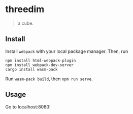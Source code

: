 # threedim 
> a cube.

## Install
Install `webpack` with your local package manager.
Then, run 
```
npm install html-webpack-plugin
npm install webpack-dev-server
cargo install wasm-pack
```

Run `wasm-pack build`, then `npm run serve`.

## Usage
Go to localhost:8080!
